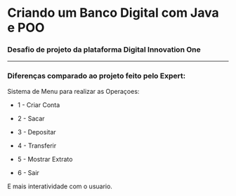 # Criando um Banco Digital com Java e POO
### Desafio de projeto da plataforma Digital Innovation One
------------------------------------------------------------
### Diferenças comparado ao projeto feito pelo Expert:

Sistema de Menu para realizar as Operaçoes:

  - 1 - Criar Conta
  
  - 2 - Sacar
  
  - 3 - Depositar
  
  - 4 - Transferir
  
  - 5 - Mostrar Extrato
  
  - 6 - Sair
 
E mais interatividade com o usuario.
